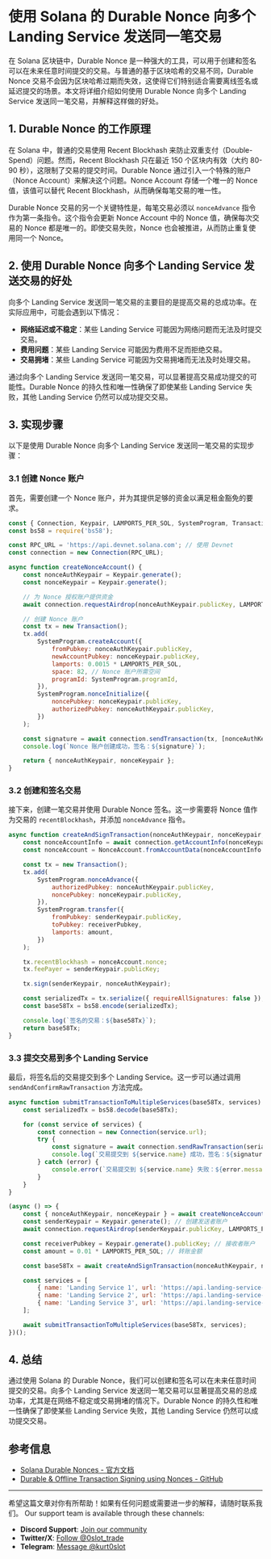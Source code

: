 # 使用 Solana 的 Durable Nonce 向多个 Landing Service 发送同一笔交易

在 Solana 区块链中，Durable Nonce 是一种强大的工具，可以用于创建和签名可以在未来任意时间提交的交易。与普通的基于区块哈希的交易不同，Durable Nonce 交易不会因为区块哈希过期而失效，这使得它们特别适合需要离线签名或延迟提交的场景。本文将详细介绍如何使用 Durable Nonce 向多个 Landing Service 发送同一笔交易，并解释这样做的好处。

## 1\. Durable Nonce 的工作原理

在 Solana 中，普通的交易使用 Recent Blockhash 来防止双重支付（Double-Spend）问题。然而，Recent Blockhash 只在最近 150 个区块内有效（大约 80-90 秒），这限制了交易的提交时间。Durable Nonce 通过引入一个特殊的账户（Nonce Account）来解决这个问题。Nonce Account 存储一个唯一的 Nonce 值，该值可以替代 Recent Blockhash，从而确保每笔交易的唯一性。

Durable Nonce 交易的另一个关键特性是，每笔交易必须以 `nonceAdvance` 指令作为第一条指令。这个指令会更新 Nonce Account 中的 Nonce 值，确保每次交易的 Nonce 都是唯一的。即使交易失败，Nonce 也会被推进，从而防止重复使用同一个 Nonce。

## 2\. 使用 Durable Nonce 向多个 Landing Service 发送交易的好处

向多个 Landing Service 发送同一笔交易的主要目的是提高交易的总成功率。在实际应用中，可能会遇到以下情况：

- **网络延迟或不稳定**：某些 Landing Service 可能因为网络问题而无法及时提交交易。
- **费用问题**：某些 Landing Service 可能因为费用不足而拒绝交易。
- **交易拥堵**：某些 Landing Service 可能因为交易拥堵而无法及时处理交易。

通过向多个 Landing Service 发送同一笔交易，可以显著提高交易成功提交的可能性。Durable Nonce 的持久性和唯一性确保了即使某些 Landing Service 失败，其他 Landing Service 仍然可以成功提交交易。

## 3\. 实现步骤

以下是使用 Durable Nonce 向多个 Landing Service 发送同一笔交易的实现步骤：

### 3.1 创建 Nonce 账户

首先，需要创建一个 Nonce 账户，并为其提供足够的资金以满足租金豁免的要求。

```javascript
const { Connection, Keypair, LAMPORTS_PER_SOL, SystemProgram, Transaction } = require('@solana/web3.js');
const bs58 = require('bs58');

const RPC_URL = 'https://api.devnet.solana.com'; // 使用 Devnet
const connection = new Connection(RPC_URL);

async function createNonceAccount() {
    const nonceAuthKeypair = Keypair.generate();
    const nonceKeypair = Keypair.generate();

    // 为 Nonce 授权账户提供资金
    await connection.requestAirdrop(nonceAuthKeypair.publicKey, LAMPORTS_PER_SOL);

    // 创建 Nonce 账户
    const tx = new Transaction();
    tx.add(
        SystemProgram.createAccount({
            fromPubkey: nonceAuthKeypair.publicKey,
            newAccountPubkey: nonceKeypair.publicKey,
            lamports: 0.0015 * LAMPORTS_PER_SOL,
            space: 82, // Nonce 账户所需空间
            programId: SystemProgram.programId,
        }),
        SystemProgram.nonceInitialize({
            noncePubkey: nonceKeypair.publicKey,
            authorizedPubkey: nonceAuthKeypair.publicKey,
        })
    );

    const signature = await connection.sendTransaction(tx, [nonceAuthKeypair, nonceKeypair]);
    console.log(`Nonce 账户创建成功，签名：${signature}`);

    return { nonceAuthKeypair, nonceKeypair };
}

```

### 3.2 创建和签名交易

接下来，创建一笔交易并使用 Durable Nonce 签名。这一步需要将 Nonce 值作为交易的 `recentBlockhash`，并添加 `nonceAdvance` 指令。

```javascript
async function createAndSignTransaction(nonceAuthKeypair, nonceKeypair, senderKeypair, receiverPubkey, amount) {
    const nonceAccountInfo = await connection.getAccountInfo(nonceKeypair.publicKey);
    const nonceAccount = NonceAccount.fromAccountData(nonceAccountInfo.data);

    const tx = new Transaction();
    tx.add(
        SystemProgram.nonceAdvance({
            authorizedPubkey: nonceAuthKeypair.publicKey,
            noncePubkey: nonceKeypair.publicKey,
        }),
        SystemProgram.transfer({
            fromPubkey: senderKeypair.publicKey,
            toPubkey: receiverPubkey,
            lamports: amount,
        })
    );

    tx.recentBlockhash = nonceAccount.nonce;
    tx.feePayer = senderKeypair.publicKey;

    tx.sign(senderKeypair, nonceAuthKeypair);

    const serializedTx = tx.serialize({ requireAllSignatures: false });
    const base58Tx = bs58.encode(serializedTx);

    console.log(`签名的交易：${base58Tx}`);
    return base58Tx;
}

```

### 3.3 提交交易到多个 Landing Service

最后，将签名后的交易提交到多个 Landing Service。这一步可以通过调用 `sendAndConfirmRawTransaction` 方法完成。

```javascript
async function submitTransactionToMultipleServices(base58Tx, services) {
    const serializedTx = bs58.decode(base58Tx);

    for (const service of services) {
        const connection = new Connection(service.url);
        try {
            const signature = await connection.sendRawTransaction(serializedTx);
            console.log(`交易提交到 ${service.name} 成功，签名：${signature}`);
        } catch (error) {
            console.error(`交易提交到 ${service.name} 失败：${error.message}`);
        }
    }
}

(async () => {
    const { nonceAuthKeypair, nonceKeypair } = await createNonceAccount();
    const senderKeypair = Keypair.generate(); // 创建发送者账户
    await connection.requestAirdrop(senderKeypair.publicKey, LAMPORTS_PER_SOL); // 为发送者账户提供资金

    const receiverPubkey = Keypair.generate().publicKey; // 接收者账户
    const amount = 0.01 * LAMPORTS_PER_SOL; // 转账金额

    const base58Tx = await createAndSignTransaction(nonceAuthKeypair, nonceKeypair, senderKeypair, receiverPubkey, amount);

    const services = [
        { name: 'Landing Service 1', url: 'https://api.landing-service-1.com' },
        { name: 'Landing Service 2', url: 'https://api.landing-service-2.com' },
        { name: 'Landing Service 3', url: 'https://api.landing-service-3.com' },
    ];

    await submitTransactionToMultipleServices(base58Tx, services);
})();
```

## 4\. 总结

通过使用 Solana 的 Durable Nonce，我们可以创建和签名可以在未来任意时间提交的交易。向多个 Landing Service 发送同一笔交易可以显著提高交易的总成功率，尤其是在网络不稳定或交易拥堵的情况下。Durable Nonce 的持久性和唯一性确保了即使某些 Landing Service 失败，其他 Landing Service 仍然可以成功提交交易。

## 参考信息

- [Solana Durable Nonces - 官方文档](https://solana.com/developers/guides/advanced/introduction-to-durable-nonces)
- [Durable & Offline Transaction Signing using Nonces - GitHub](https://github.com/0xproflupin/solana-durable-nonces)

---

希望这篇文章对你有所帮助！如果有任何问题或需要进一步的解释，请随时联系我们。
Our support team is available through these channels:  

- **Discord Support**: [Join our community](https://discord.com/invite/Qd6txfyS)  
- **Twitter/X**: [Follow @0slot_trade](https://x.com/0slot_trade)  
- **Telegram**: [Message @kurt0slot](https://t.me/kurt0slot)  
